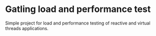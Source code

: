 Gatling load and performance test
===========================================
Simple project for load and performance testing of reactive and virtual threads applications.

